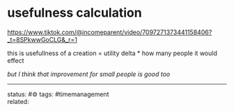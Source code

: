 # usefulness calculation
https://www.tiktok.com/@incomeparent/video/7097271373441158406?_t=8SPkwwGoCLG&_r=1

this is usefullness of a creation = utility delta * how many people it would effect

*but I think that improvement for small people is good too*

---
status: #⚙️ 
tags: #timemanagement  
related: 